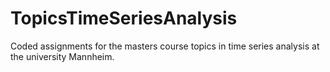 # TopicsTimeSeriesAnalysis
Coded assignments for the masters course topics in time series analysis at the university Mannheim.
